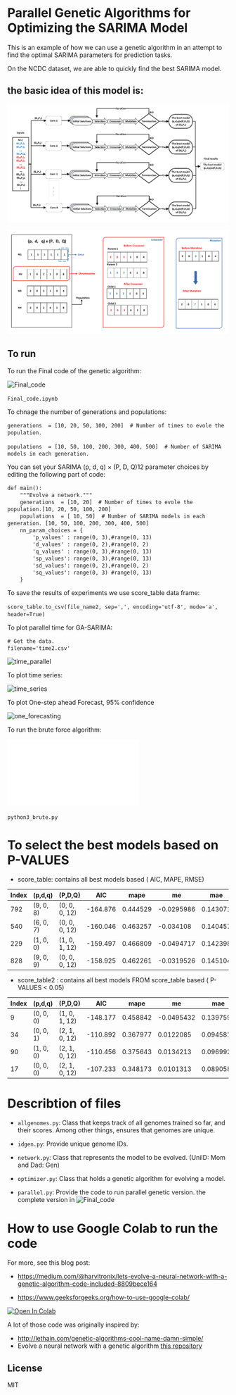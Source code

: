 # Parallel Genetic Algorithms for Optimizing the SARIMA Model

This is an example of how we can use a genetic algorithm in an attempt to find the optimal SARIMA parameters for prediction tasks. 

On the NCDC dataset, we are able to quickly find the best SARIMA model. 

## the basic idea of this model is:

![GA_ARIMA_Parallel2](GA_ARIMA_Parallel2.png)

![GA_ARIMA_Parallel3](GA_ARIMA_Parallel3.png)


## To run

To run the Final code of the genetic algorithm:

![Final_code](Final_code.ipynb)

```Final_code.ipynb```

To chnage the number of generations and populations:
```
generations  = [10, 20, 50, 100, 200]  # Number of times to evole the population.

populations  = [10, 50, 100, 200, 300, 400, 500]  # Number of SARIMA models in each generation.
```

You can set your SARIMA (p, d, q) × (P, D, Q)12 parameter choices by editing the following part of code:

```  
def main():
    """Evolve a network."""
    generations  = [10, 20]  # Number of times to evole the population.[10, 20, 50, 100, 200]
    populations  = [ 10, 50]  # Number of SARIMA models in each generation. [10, 50, 100, 200, 300, 400, 500]
    nn_param_choices = {
        'p_values' : range(0, 3),#range(0, 13)
        'd_values' : range(0, 2),#range(0, 2)
        'q_values' : range(0, 3),#range(0, 13)
        'sp_values': range(0, 3),#range(0, 13)
        'sd_values': range(0, 2),#range(0, 2)
        'sq_values': range(0, 3) #range(0, 13)
    }
```

To save the results of experiments we use score_table  data frame:

``` score_table.to_csv(file_name2, sep=',', encoding='utf-8', mode='a', header=True) ```


To plot parallel time for GA-SARIMA:
```
# Get the data.
filename='time2.csv'
```
![time_parallel](time_parallel_plot1.png)

To plot time series:

![time_series](time_series.png)

To plot One-step ahead Forecast, 95% confidence

![one_forecasting](one_forecasting.png)

To run the brute force algorithm:

![python3 brute](python3_brute.py)

```python3_brute.py```

# To select the best models based on P-VALUES

- score_table: contains all best models based ( AIC, MAPE, RMSE)

| Index | (p,d,q)   | (P,D,Q)       | AIC      | mape     | me         | mae      | mpe       | mse       | rmse     | corr     | minmax    |
|-------|-----------|---------------|----------|----------|------------|----------|-----------|-----------|----------|----------|-----------|
| 792   | (9, 0, 8) | (0, 0, 0, 12) | -164.876 | 0.444529 | -0.0295986 | 0.143071 | -0.21997  | 0.0281478 | 0.167773 | 0.957295 | 0.122894  |
| 540   | (6, 0, 7) | (0, 0, 0, 12) | -160.046 | 0.463257 | -0.034108  | 0.140457 | -0.216192 | 0.0268177 | 0.163761 | 0.959942 | 0.0968388 |
| 229   | (1, 0, 0) | (1, 0, 1, 12) | -159.497 | 0.466809 | -0.0494717 | 0.142398 | -0.206366 | 0.0281191 | 0.167688 | 0.959793 | 0.193557  |
| 828   | (9, 0, 9) | (0, 0, 0, 12) | -158.925 | 0.462261 | -0.0319526 | 0.145104 | -0.227347 | 0.0275848 | 0.166087 | 0.958335 | 0.122391  |

- score_table2 : contains all best models FROM score_table based ( P-VALUES < 0.05)

| Index | (p,d,q)   | (P,D,Q)       | AIC      | mape     | me         | mae       | mpe       | mse       | rmse     | corr     | minmax     |
|-------|-----------|---------------|----------|----------|------------|-----------|-----------|-----------|----------|----------|------------|
| 9     | (0, 0, 0) | (1, 0, 1, 12) | -148.177 | 0.458842 | -0.0495432 | 0.139759  | -0.200593 | 0.0272963 | 0.165216 | 0.961095 | 0.195071   |
| 34    | (0, 0, 1) | (2, 1, 0, 12) | -110.892 | 0.367977 | 0.0122085  | 0.0945813 | -0.182121 | 0.0142993 | 0.11958  | 0.978752 | -0.263296  |
| 90    | (1, 0, 0) | (2, 1, 0, 12) | -110.456 | 0.375643 | 0.0134213  | 0.096992  | -0.186618 | 0.0150715 | 0.122766 | 0.977709 | -0.465028  |
| 17    | (0, 0, 0) | (2, 1, 0, 12) | -107.233 | 0.348173 | 0.0101313  | 0.0890584 | -0.170927 | 0.0126278 | 0.112373 | 0.981129 | -0.0930694 |


# Describtion of files
- `allgenomes.py`: Class that keeps track of all genomes trained so far, and their scores.
    Among other things, ensures that genomes are unique.

- `idgen.py`: Provide unique genome IDs.

- `network.py`: Class that represents the model to be evolved. (UniID: Mom and Dad: Gen)

- `optimizer.py`: Class that holds a genetic algorithm for evolving a model.

- `parallel.py`: Provide the code to run parallel genetic version. the complete version in 
![Final_code](Final_code.ipynb)

# How to use Google Colab to run the code

For more, see this blog post: 

- https://medium.com/@harvitronix/lets-evolve-a-neural-network-with-a-genetic-algorithm-code-included-8809bece164

- https://www.geeksforgeeks.org/how-to-use-google-colab/


[![Open In Colab](https://colab.research.google.com/assets/colab-badge.svg)](https://github.com/ibrahim85/Genetic-Alg-and-SARIMA/blob/master/Genetic%20Alg%20and%20SARIMA/Final_code.ipynb)


A lot of those code was originally inspired by:

- http://lethain.com/genetic-algorithms-cool-name-damn-simple/
- Evolve a neural network with a genetic algorithm [this repository](https://github.com/harvitronix/neural-network-genetic-algorithm)

## License

MIT



